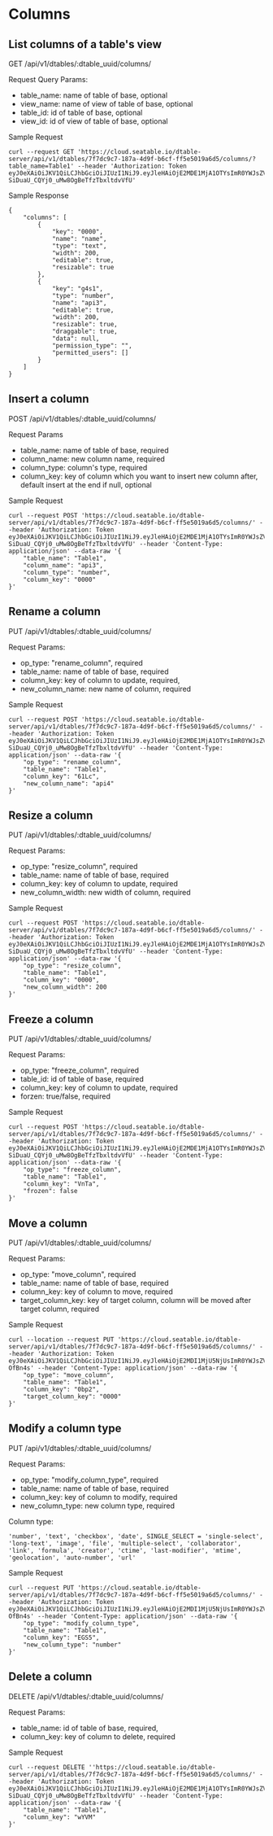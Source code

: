 # Columns

## List columns of a table's view

GET /api/v1/dtables/:dtable_uuid/columns/

Request Query Params:

* table_name: name of table of base, optional
* view_name: name of view of table of base, optional
* table_id: id of table of base, optional
* view_id: id of view of table of base, optional

Sample Request

```
curl --request GET 'https://cloud.seatable.io/dtable-server/api/v1/dtables/7f7dc9c7-187a-4d9f-b6cf-ff5e5019a6d5/columns/?table_name=Table1' --header 'Authorization: Token eyJ0eXAiOiJKV1QiLCJhbGciOiJIUzI1NiJ9.eyJleHAiOjE2MDE1MjA1OTYsImR0YWJsZV91dWlkIjoiNjI2ZTQwZmE3NjMwNGE0ZmI3NjQxYjcxZWZhYjQ3OTUiLCJ1c2VybmFtZSI6Inhpb25nY2hhby5jaGVuZ0BzZWFmaWxlLmNvbSIsInBlcm1pc3Npb24iOiJydyJ9.y8igfax5-SiDuaU_CQYj0_uMw8OgBeTfzTbxltdvVfU'

```

Sample Response

```
{
    "columns": [
        {
            "key": "0000",
            "name": "name",
            "type": "text",
            "width": 200,
            "editable": true,
            "resizable": true
        },
        {
            "key": "g4s1",
            "type": "number",
            "name": "api3",
            "editable": true,
            "width": 200,
            "resizable": true,
            "draggable": true,
            "data": null,
            "permission_type": "",
            "permitted_users": []
        }
    ]
}

```

## Insert a column

POST /api/v1/dtables/:dtable_uuid/columns/

Request Params

* table_name: name of table of base, required
* column_name: new column name, required
* column_type: column's type, required
* column_key: key of column which you want to insert new column after, default insert at the end if null, optional

Sample Request

```
curl --request POST 'https://cloud.seatable.io/dtable-server/api/v1/dtables/7f7dc9c7-187a-4d9f-b6cf-ff5e5019a6d5/columns/' --header 'Authorization: Token eyJ0eXAiOiJKV1QiLCJhbGciOiJIUzI1NiJ9.eyJleHAiOjE2MDE1MjA1OTYsImR0YWJsZV91dWlkIjoiNjI2ZTQwZmE3NjMwNGE0ZmI3NjQxYjcxZWZhYjQ3OTUiLCJ1c2VybmFtZSI6Inhpb25nY2hhby5jaGVuZ0BzZWFmaWxlLmNvbSIsInBlcm1pc3Npb24iOiJydyJ9.y8igfax5-SiDuaU_CQYj0_uMw8OgBeTfzTbxltdvVfU' --header 'Content-Type: application/json' --data-raw '{
    "table_name": "Table1",
    "column_name": "api3",
    "column_type": "number",
    "column_key": "0000"
}'

```

## Rename a column

PUT /api/v1/dtables/:dtable_uuid/columns/

Request Params:

* op_type: "rename_column", required
* table_name: name of table of base, required
* column_key: key of column to update, required,
* new_column_name: new name of column, required

Sample Request

```
curl --request POST 'https://cloud.seatable.io/dtable-server/api/v1/dtables/7f7dc9c7-187a-4d9f-b6cf-ff5e5019a6d5/columns/' --header 'Authorization: Token eyJ0eXAiOiJKV1QiLCJhbGciOiJIUzI1NiJ9.eyJleHAiOjE2MDE1MjA1OTYsImR0YWJsZV91dWlkIjoiNjI2ZTQwZmE3NjMwNGE0ZmI3NjQxYjcxZWZhYjQ3OTUiLCJ1c2VybmFtZSI6Inhpb25nY2hhby5jaGVuZ0BzZWFmaWxlLmNvbSIsInBlcm1pc3Npb24iOiJydyJ9.y8igfax5-SiDuaU_CQYj0_uMw8OgBeTfzTbxltdvVfU' --header 'Content-Type: application/json' --data-raw '{
    "op_type": "rename_column",
    "table_name": "Table1",
    "column_key": "61Lc",
    "new_column_name": "api4"
}'

```

## Resize a column

PUT /api/v1/dtables/:dtable_uuid/columns/

Request Params:

* op_type: "resize_column", required
* table_name: name of table of base, required
* column_key: key of column to update, required
* new_column_width: new width of column, required

Sample Request

```
curl --request POST 'https://cloud.seatable.io/dtable-server/api/v1/dtables/7f7dc9c7-187a-4d9f-b6cf-ff5e5019a6d5/columns/' --header 'Authorization: Token eyJ0eXAiOiJKV1QiLCJhbGciOiJIUzI1NiJ9.eyJleHAiOjE2MDE1MjA1OTYsImR0YWJsZV91dWlkIjoiNjI2ZTQwZmE3NjMwNGE0ZmI3NjQxYjcxZWZhYjQ3OTUiLCJ1c2VybmFtZSI6Inhpb25nY2hhby5jaGVuZ0BzZWFmaWxlLmNvbSIsInBlcm1pc3Npb24iOiJydyJ9.y8igfax5-SiDuaU_CQYj0_uMw8OgBeTfzTbxltdvVfU' --header 'Content-Type: application/json' --data-raw '{
    "op_type": "resize_column",
    "table_name": "Table1",
    "column_key": "0000",
    "new_column_width": 200
}'

```

## Freeze a column

PUT /api/v1/dtables/:dtable_uuid/columns/

Request Params:

* op_type: "freeze_column", required
* table_id: id of table of base, required
* column_key: key of column to update, required
* forzen: true/false, required

Sample Request

```
curl --request POST 'https://cloud.seatable.io/dtable-server/api/v1/dtables/7f7dc9c7-187a-4d9f-b6cf-ff5e5019a6d5/columns/' --header 'Authorization: Token eyJ0eXAiOiJKV1QiLCJhbGciOiJIUzI1NiJ9.eyJleHAiOjE2MDE1MjA1OTYsImR0YWJsZV91dWlkIjoiNjI2ZTQwZmE3NjMwNGE0ZmI3NjQxYjcxZWZhYjQ3OTUiLCJ1c2VybmFtZSI6Inhpb25nY2hhby5jaGVuZ0BzZWFmaWxlLmNvbSIsInBlcm1pc3Npb24iOiJydyJ9.y8igfax5-SiDuaU_CQYj0_uMw8OgBeTfzTbxltdvVfU' --header 'Content-Type: application/json' --data-raw '{
    "op_type": "freeze_column",
    "table_name": "Table1",
    "column_key": "VnTa",
    "frozen": false
}'

```

## Move a column

PUT /api/v1/dtables/:dtable_uuid/columns/

Request Params:

* op_type: "move_column", required
* table_name: name of table of base, required
* column_key: key of column to move, required
* target_column_key: key of target column, column will be moved after target column, required

Sample Request

```
curl --location --request PUT 'https://cloud.seatable.io/dtable-server/api/v1/dtables/7f7dc9c7-187a-4d9f-b6cf-ff5e5019a6d5/columns/' --header 'Authorization: Token eyJ0eXAiOiJKV1QiLCJhbGciOiJIUzI1NiJ9.eyJleHAiOjE2MDI1MjU5NjUsImR0YWJsZV91dWlkIjoiNjI2ZTQwZmE3NjMwNGE0ZmI3NjQxYjcxZWZhYjQ3OTUiLCJ1c2VybmFtZSI6Inhpb25nY2hhby5jaGVuZ0BzZWFmaWxlLmNvbSIsInBlcm1pc3Npb24iOiJydyJ9.V_qYR7Mk1Wt4_5n2dAM2fP_CWWwibokWlUX1-OfBn4s' --header 'Content-Type: application/json' --data-raw '{
    "op_type": "move_column",
    "table_name": "Table1",
    "column_key": "0bp2",
    "target_column_key": "0000"
}'

```

## Modify a column type

PUT /api/v1/dtables/:dtable_uuid/columns/

Request Params:

* op_type: "modify_column_type", required
* table_name: name of table of base, required
* column_key: key of column to modify, required
* new_column_type: new column type, required

Column type:

```
'number', 'text', 'checkbox', 'date', SINGLE_SELECT = 'single-select', 'long-text', 'image', 'file', 'multiple-select', 'collaborator', 'link', 'formula', 'creator', 'ctime', 'last-modifier', 'mtime', 'geolocation', 'auto-number', 'url'

```

Sample Request

```
curl --request PUT 'https://cloud.seatable.io/dtable-server/api/v1/dtables/7f7dc9c7-187a-4d9f-b6cf-ff5e5019a6d5/columns/' --header 'Authorization: Token eyJ0eXAiOiJKV1QiLCJhbGciOiJIUzI1NiJ9.eyJleHAiOjE2MDI1MjU5NjUsImR0YWJsZV91dWlkIjoiNjI2ZTQwZmE3NjMwNGE0ZmI3NjQxYjcxZWZhYjQ3OTUiLCJ1c2VybmFtZSI6Inhpb25nY2hhby5jaGVuZ0BzZWFmaWxlLmNvbSIsInBlcm1pc3Npb24iOiJydyJ9.V_qYR7Mk1Wt4_5n2dAM2fP_CWWwibokWlUX1-OfBn4s' --header 'Content-Type: application/json' --data-raw '{
    "op_type": "modify_column_type",
    "table_name": "Table1",
    "column_key": "EGS5",
    "new_column_type": "number"
}'

```

## Delete a column

DELETE /api/v1/dtables/:dtable_uuid/columns/

Request Params:

* table_name: id of table of base, required,
* column_key: key of column to delete, required

Sample Request

```
curl --request DELETE ''https://cloud.seatable.io/dtable-server/api/v1/dtables/7f7dc9c7-187a-4d9f-b6cf-ff5e5019a6d5/columns/' --header 'Authorization: Token eyJ0eXAiOiJKV1QiLCJhbGciOiJIUzI1NiJ9.eyJleHAiOjE2MDE1MjA1OTYsImR0YWJsZV91dWlkIjoiNjI2ZTQwZmE3NjMwNGE0ZmI3NjQxYjcxZWZhYjQ3OTUiLCJ1c2VybmFtZSI6Inhpb25nY2hhby5jaGVuZ0BzZWFmaWxlLmNvbSIsInBlcm1pc3Npb24iOiJydyJ9.y8igfax5-SiDuaU_CQYj0_uMw8OgBeTfzTbxltdvVfU' --header 'Content-Type: application/json' --data-raw '{
    "table_name": "Table1",
    "column_key": "wYVM"
}'

```


